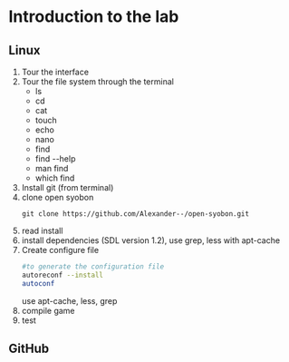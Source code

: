 # Introduction to the lab

## Linux

1. Tour the interface
2. Tour the file system through the terminal
   -  ls
   -  cd
   -  cat
   -  touch
   -  echo
   -  nano
   -  find
   -  find --help
   -  man find
   -  which find
4. Install git (from terminal)
5. clone open syobon
   ```basg
   git clone https://github.com/Alexander--/open-syobon.git
   ```
6. read install
6. install dependencies (SDL version 1.2), use grep, less with apt-cache
7. Create configure file
   ```bash
   #to generate the configuration file
   autoreconf --install
   autoconf
   ```
   use apt-cache, less, grep
7. compile game
8. test

## GitHub

